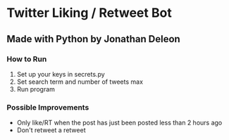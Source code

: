# Twitter Liking / Retweet Bot
## Made with Python by Jonathan Deleon

### How to Run
1. Set up your keys in secrets.py
2. Set search term and number of tweets max
3. Run program 


### Possible Improvements
- Only like/RT when the post has just been posted less than 2 hours ago
- Don't retweet a retweet